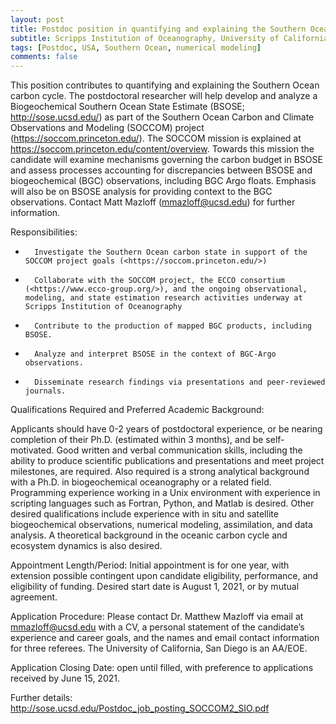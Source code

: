 ```yaml
---
layout: post
title: Postdoc position in quantifying and explaining the Southern Ocean carbon cycle
subtitle: Scripps Institution of Oceanography, University of California San Diego, San Diego, CA, USA
tags: [Postdoc, USA, Southern Ocean, numerical modeling]
comments: false
---
```


This position contributes to quantifying and explaining the Southern Ocean carbon cycle.  The postdoctoral researcher will help develop and analyze a Biogeochemical Southern Ocean State Estimate (BSOSE; <http://sose.ucsd.edu/>) as part of the Southern Ocean Carbon and Climate Observations and Modeling (SOCCOM) project (<https://soccom.princeton.edu/>).  The SOCCOM mission is explained at <https://soccom.princeton.edu/content/overview>. Towards this mission the candidate will examine mechanisms governing the carbon budget in BSOSE and assess processes accounting for discrepancies between BSOSE and biogeochemical (BGC) observations, including BGC Argo floats. Emphasis will also be on BSOSE analysis for providing context to the BGC observations. Contact Matt Mazloff (mmazloff@ucsd.edu) for further information.


 Responsibilities:

-       Investigate the Southern Ocean carbon state in support of the SOCCOM project goals (<https://soccom.princeton.edu/>)

-       Collaborate with the SOCCOM project, the ECCO consortium (<https://www.ecco-group.org/>), and the ongoing observational, modeling, and state estimation research activities underway at Scripps Institution of Oceanography

-       Contribute to the production of mapped BGC products, including BSOSE.

-       Analyze and interpret BSOSE in the context of BGC-Argo observations.

-       Disseminate research findings via presentations and peer-reviewed journals.


 Qualifications Required and Preferred Academic Background:

 Applicants should have 0-2 years of postdoctoral experience, or be nearing completion of their Ph.D. (estimated within 3 months), and be self-motivated.  Good written and verbal communication skills, including the ability to produce scientific publications and presentations and meet project milestones, are required. Also required is a strong analytical background with a Ph.D. in biogeochemical oceanography or a related field.  Programming experience working in a Unix environment with experience in scripting languages such as Fortran, Python, and Matlab is desired. Other desired qualifications include experience with in situ and satellite biogeochemical observations, numerical modeling, assimilation, and data analysis. A theoretical background in the oceanic carbon cycle and ecosystem dynamics is also desired.


 Appointment Length/Period: Initial appointment is for one year, with extension possible contingent upon candidate eligibility, performance, and eligibility of funding.  Desired start date is August 1, 2021, or by mutual agreement.


 Application Procedure:  Please contact Dr. Matthew Mazloff via email at mmazloff@ucsd.edu with a CV, a personal statement of the candidate’s experience and career goals, and the names and email contact information for three referees. The University of California, San Diego is an AA/EOE.


 Application Closing Date:  open until filled, with preference to applications received by June 15, 2021.
 
 
 Further details: <http://sose.ucsd.edu/Postdoc_job_posting_SOCCOM2_SIO.pdf>